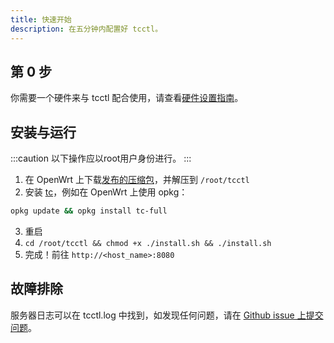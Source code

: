 ```yaml
---
title: 快速开始
description: 在五分钟内配置好 tcctl。
---
```


## 第 0 步

你需要一个硬件来与 tcctl 配合使用，请查看[硬件设置指南](/zh-cn/guides/hardware-setup)。

## 安装与运行

:::caution
以下操作应以root用户身份进行。
:::

1. 在 OpenWrt 上下载[发布的压缩包](https://github.com/3DRX/tcctl/releases/latest)，并解压到 `/root/tcctl`
2. 安装 [tc](https://man7.org/linux/man-pages/man8/tc.8.html)，例如在 OpenWrt 上使用 opkg：
```sh
opkg update && opkg install tc-full
```
3. 重启
4. `cd /root/tcctl && chmod +x ./install.sh && ./install.sh`
5. 完成！前往 `http://<host_name>:8080`

## 故障排除

服务器日志可以在 tcctl.log 中找到，如发现任何问题，请在 [Github issue 上提交问题](https://github.com/3DRX/tcctl/issues/new)。
